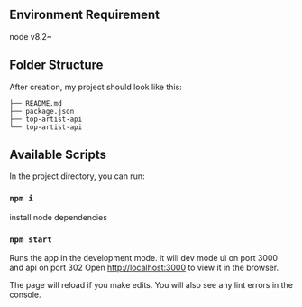 ## Environment Requirement

node v8.2~

## Folder Structure

After creation, my project should look like this:

```
├── README.md
├── package.json
├── top-artist-api
└── top-artist-api
```

## Available Scripts

In the project directory, you can run:
### `npm i`

install node dependencies

### `npm start`

Runs the app in the development mode.
it will dev mode ui on port 3000 and api on port 302
Open [http://localhost:3000](http://localhost:3000) to view it in the browser.

The page will reload if you make edits.
You will also see any lint errors in the console.
